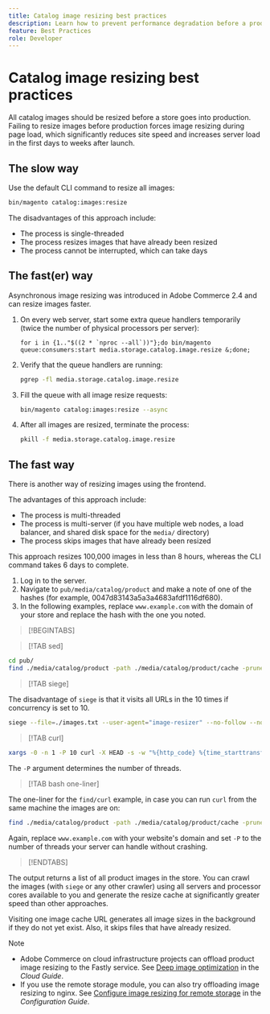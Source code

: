 ```yaml
---
title: Catalog image resizing best practices
description: Learn how to prevent performance degradation before a production launch of your Adobe Commerce site.
feature: Best Practices
role: Developer
---
```


# Catalog image resizing best practices

All catalog images should be resized before a store goes into production. Failing to resize images before production forces image resizing during page load, which significantly reduces site speed and increases server load in the first days to weeks after launch.

## The slow way

Use the default CLI command to resize all images:

```bash
bin/magento catalog:images:resize
```

The disadvantages of this approach include:

- The process is single-threaded
- The process resizes images that have already been resized
- The process cannot be interrupted, which can take days

## The fast(er) way

Asynchronous image resizing was introduced in Adobe Commerce 2.4 and can resize images faster.

1. On every web server, start some extra queue handlers temporarily (twice the number of physical processors per server):

   ```bsh
   for i in {1.."$((2 * `nproc --all`))"};do bin/magento queue:consumers:start media.storage.catalog.image.resize &;done;
   ```

1. Verify that the queue handlers are running:

   ```bash
   pgrep -fl media.storage.catalog.image.resize
   ```

1. Fill the queue with all image resize requests:

   ```bash
   bin/magento catalog:images:resize --async
   ```

1. After all images are resized, terminate the process:

   ```bash
   pkill -f media.storage.catalog.image.resize
   ```

## The fast way

There is another way of resizing images using the frontend.

The advantages of this approach include:

- The process is multi-threaded
- The process is multi-server (if you have multiple web nodes, a load balancer, and shared disk space for the `media/` directory)
- The process skips images that have already been resized

This approach resizes 100,000 images in less than 8 hours, whereas the CLI command takes 6 days to complete.

1. Log in to the server.
1. Navigate to `pub/media/catalog/product` and make a note of one of the hashes (for example, 0047d83143a5a3a4683afdf1116df680).
1. In the following examples, replace `www.example.com` with the domain of your store and replace the hash with the one you noted.

>[!BEGINTABS]

>[!TAB sed]

```bash
cd pub/
find ./media/catalog/product -path ./media/catalog/product/cache -prune -o -type f -print | sed 's~./media/catalog/product/~https://www.example.com/media/catalog/product/cache/0047d83143a5a3a4683afdf1116df680/~g' > images.txt
```

>[!TAB siege]

The disadvantage of `siege` is that it visits all URLs in the 10 times if concurrency is set to 10.

```bash
siege --file=./images.txt --user-agent="image-resizer" --no-follow --no-parser --concurrent=10 --reps=once
```

>[!TAB curl]

```bash
xargs -0 -n 1 -P 10 curl -X HEAD -s -w "%{http_code} %{time_starttransfer} %{url_effective}\n" < <(tr \\n \\0 <images.txt)
```

The `-P` argument determines the number of threads.

>[!TAB bash one-liner]

The one-liner for the `find/curl` example, in case you can run `curl` from the same machine the images are on:

```bash
find ./media/catalog/product -path ./media/catalog/product/cache -prune -o -type f -print | sed 's~./media/catalog/product/~https://www.example.com/media/catalog/product/cache/0047d83143a5a3a4683afdf1116df680/~g' | xargs -n 1 -P 10 curl -X HEAD -s -w "%{http_code} %{time_starttransfer} %{url_effective}\n"
```

Again, replace `www.example.com` with your website's domain and set `-P` to the number of threads your server can handle without crashing.

>[!ENDTABS]

   The output returns a list of all product images in the store. You can crawl the images (with `siege` or any other crawler) using all servers and processor cores available to you and generate the resize cache at significantly greater speed than other approaches.
   
   Visiting one image cache URL generates all image sizes in the background if they do not yet exist. Also, it skips files that have already resized.

>[!NOTE]
>
>- Adobe Commerce on cloud infrastructure projects can offload product image resizing to the Fastly service. See [Deep image optimization](https://experienceleague.adobe.com/docs/commerce-cloud-service/user-guide/cdn/fastly-image-optimization.html?lang=en#deep-image-optimization) in the _Cloud Guide_.
>- If you use the remote storage module, you can also try offloading image resizing to nginx. See [Configure image resizing for remote storage](https://experienceleague.adobe.com/docs/commerce-operations/configuration-guide/storage/remote-storage/remote-storage-image-resize.html) in the _Configuration Guide_.
